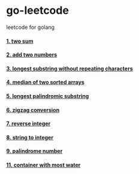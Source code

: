 go-leetcode
===
leetcode for golang

#### [1. two sum](https://github.com/hitzzc/go-leetcode/tree/master/two_sum)
#### [2. add two numbers](https://github.com/hitzzc/go-leetcode/tree/master/add_two_numbers)
#### [3. longest substring without repeating characters](https://github.com/hitzzc/go-leetcode/tree/master/longest_substring_without_repeating_characters)
#### [4. median of two sorted arrays](https://github.com/hitzzc/go-leetcode/tree/master/median_of_two_sorted_arrays)
#### [5. longest palindromic substring](https://github.com/hitzzc/go-leetcode/tree/master/longest_palindromic_substring)
#### [6. zigzag conversion](https://github.com/hitzzc/go-leetcode/tree/master/zigzag_conversion)
#### [7. reverse integer](https://github.com/hitzzc/go-leetcode/tree/master/reverse_integer)
#### [8. string to integer](https://github.com/hitzzc/go-leetcode/tree/master/string_to_integer)
#### [9. palindrome number](https://github.com/hitzzc/go-leetcode/tree/master/palindrome_number)
#### [11. container with most water](https://github.com/hitzzc/go-leetcode/tree/master/container_with_most_water)


